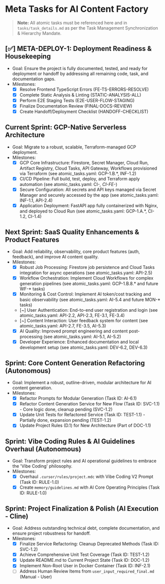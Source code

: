 # Meta Tasks for AI Content Factory

> **Note:** All atomic tasks must be referenced here and in `tasks/task_details.md` as per the Task Management Synchronization & Hierarchy Mandate.

## [✅] META-DEPLOY-1: Deployment Readiness & Housekeeping
- Goal: Ensure the project is fully documented, tested, and ready for deployment or handoff by addressing all remaining code, task, and documentation gaps.
- Milestones:
  - [x] Resolve Frontend TypeScript Errors (FE-TS-ERRORS-RESOLVE)
  - [x] Complete Static Analysis & Linting (STATIC-ANALYSIS-ALL)
  - [x] Perform E2E Staging Tests (E2E-USER-FLOW-STAGING)
  - [x] Finalize Documentation Review (FINAL-DOCS-REVIEW)
  - [x] Create Handoff/Deployment Checklist (HANDOFF-CHECKLIST)

## Current Sprint: GCP-Native Serverless Architecture
- Goal: Migrate to a robust, scalable, Terraform-managed GCP deployment.
- Milestones:
  - [x] GCP Core Infrastructure: Firestore, Secret Manager, Cloud Run, Artifact Registry, Cloud Tasks, API Gateway, Workflows provisioned via Terraform (see atomic_tasks.yaml: GCP-1.B.*, INF-1.2)
  - [x] CI/CD Pipeline: Full build, test, deploy, and Terraform apply automation (see atomic_tasks.yaml: CI-*, CI-FE-*)
  - [x] Secure Configuration: All secrets and API keys managed via Secret Manager and securely accessed by the app (see atomic_tasks.yaml: INF-1.1, API-2.4)
  - [x] Application Deployment: FastAPI app fully containerized with Nginx, and deployed to Cloud Run (see atomic_tasks.yaml: GCP-1.A.*, CI-1.2, CI-1.4)

## Next Sprint: SaaS Quality Enhancements & Product Features
- Goal: Add reliability, observability, core product features (auth, feedback), and improve AI content quality.
- Milestones:
  - [x] Robust Job Processing: Firestore job persistence and Cloud Tasks integration for async operations (see atomic_tasks.yaml: API-2.5)
  - [x] Workflow Orchestration: Implement Cloud Workflows for complex generation pipelines (see atomic_tasks.yaml: GCP-1.B.8.* and future WF-* tasks)
  - [x] Monitoring & Cost Control: Implement AI token/cost tracking and basic observability (see atomic_tasks.yaml: AI-5.4 and future MON-* tasks)
  - [~] User Authentication: End-to-end user registration and login (see atomic_tasks.yaml: API-2.2, API-2.3, FE-3.1, FE-3.4)
  - [~] Content Interaction: User feedback system for content (see atomic_tasks.yaml: API-2.7, FE-3.5, AI-5.3)
  - [x] AI Quality: Improved prompt engineering and content post-processing (see atomic_tasks.yaml: AI-5.1, AI-5.2)
  - [x] Developer Experience: Enhanced documentation and local development setup (see atomic_tasks.yaml: DEV-6.2, DEV-6.3)

## Sprint: Core Content Generation Refactoring (Autonomous)
- Goal: Implement a robust, outline-driven, modular architecture for AI content generation.
- Milestones:
  - [x] Refactor Prompts for Modular Generation (Task ID: AI-6.1)
  - [x] Refactor Content Generation Service for New Flow (Task ID: SVC-1.1) - Core logic done, cleanup pending (SVC-1.2)
  - [x] Update Unit Tests for Refactored Service (Task ID: TEST-1.1) - Partially done, expansion pending (TEST-1.2)
  - [x] Update Project Rules (D.1) for New Architecture (Part of DOC-1.1)

## Sprint: Vibe Coding Rules & AI Guidelines Overhaul (Autonomous)
- Goal: Transform project rules and AI operational guidelines to embrace the 'Vibe Coding' philosophy.
- Milestones:
  - [x] Overhaul `.cursor/rules/project.mdc` with Vibe Coding V2 Prompt (Task ID: RULE-1.0)
  - [x] Create `memory/guidelines.md` with AI Core Operating Principles (Task ID: RULE-1.0)

## Sprint: Project Finalization & Polish (AI Execution - Cline)
- Goal: Address outstanding technical debt, complete documentation, and ensure project robustness for handoff.
- Milestones:
  - [x] Finalize Service Refactoring: Cleanup Deprecated Methods (Task ID: SVC-1.2)
  - [x] Achieve Comprehensive Unit Test Coverage (Task ID: TEST-1.2)
  - [x] Update README.md to Current Project State (Task ID: DOC-1.2)
  - [x] Implement Non-Root User in Docker Container (Task ID: INF-2.1)
  - [ ] Address Human Review Items from `user_input_required_final.md` (Manual - User)
